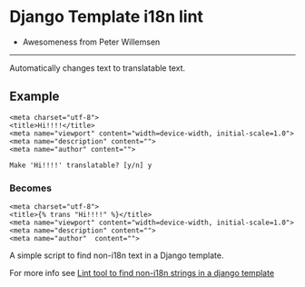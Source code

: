 Django Template i18n lint
=========================
+ Awesomeness from Peter Willemsen
---------------------

Automatically changes text to translatable text.
## Example
	<meta charset="utf-8">
	<title>Hi!!!!</title>
	<meta name="viewport" content="width=device-width, initial-scale=1.0">
	<meta name="description" content="">
	<meta name="author" content="">

	Make 'Hi!!!!' translatable? [y/n] y

### Becomes
	<meta charset="utf-8">
	<title>{% trans "Hi!!!!" %}</title>
	<meta name="viewport" content="width=device-width, initial-scale=1.0">
	<meta name="description" content="">
	<meta name="author"	 content="">


A simple script to find non-i18n text in a Django template.

For more info see [Lint tool to find non-i18n strings in a django template](http://www.technomancy.org/python/django-template-i18n-lint/)
